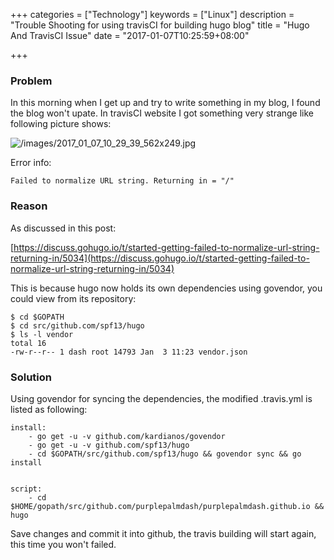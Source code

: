 +++
categories = ["Technology"]
keywords = ["Linux"]
description = "Trouble Shooting for using travisCI for building hugo blog"
title = "Hugo And TravisCI Issue"
date = "2017-01-07T10:25:59+08:00"

+++
### Problem
In this morning when I get up and try to write something in my blog, I found
the blog won't upate. In travisCI website I got something very strange like
following picture shows:    

![/images/2017_01_07_10_29_39_562x249.jpg](/images/2017_01_07_10_29_39_562x249.jpg)    

Error info:    

```
Failed to normalize URL string. Returning in = "/"
```
### Reason
As discussed in this post:    

[https://discuss.gohugo.io/t/started-getting-failed-to-normalize-url-string-returning-in/5034](https://discuss.gohugo.io/t/started-getting-failed-to-normalize-url-string-returning-in/5034)    

This is because hugo now holds its own dependencies using govendor, you could
view from its repository:    

```
$ cd $GOPATH
$ cd src/github.com/spf13/hugo 
$ ls -l vendor 
total 16
-rw-r--r-- 1 dash root 14793 Jan  3 11:23 vendor.json
```
### Solution
Using govendor for syncing the dependencies, the modified .travis.yml is
listed as following:    

```
install:
    - go get -u -v github.com/kardianos/govendor
    - go get -u -v github.com/spf13/hugo
    - cd $GOPATH/src/github.com/spf13/hugo && govendor sync && go install
  

script:
    - cd $HOME/gopath/src/github.com/purplepalmdash/purplepalmdash.github.io && hugo
```
Save changes and commit it into github, the travis building will start again,
this time you won't failed.    
